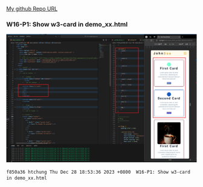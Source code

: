 [My github Repo URL](https://github.com/sssn1/1121-sweb-demo-id.git)

### W16-P1: Show w3-card in demo_xx.html
 
![](w16-p1.png)
 
```
f850a36 htchung Thu Dec 28 18:53:36 2023 +0800  W16-P1: Show w3-card in demo_xx.html
```